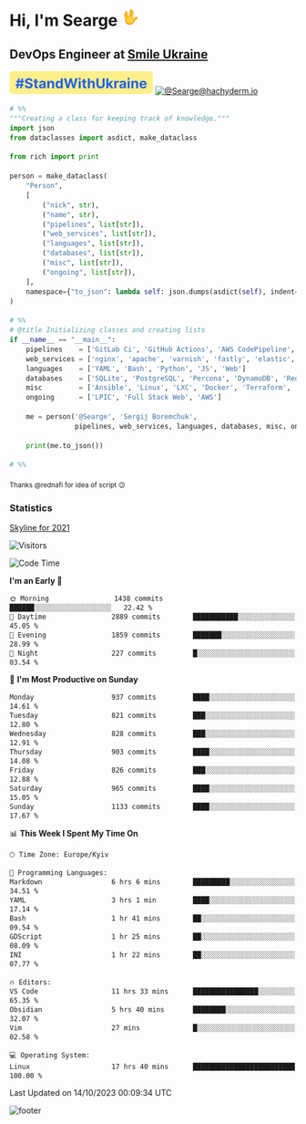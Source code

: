 # Hi, I'm Searge <img src="images/vulcan.webp" style="display: inline-block; margin: 0; height: 2rem" alt="Vulcan salute" />

## DevOps Engineer at [Smile Ukraine](https://smile-ukraine.com/en)

[![Stand With Ukraine](https://raw.githubusercontent.com/vshymanskyy/StandWithUkraine/main/badges/StandWithUkraine.svg)](https://stand-with-ukraine.pp.ua)
<a rel="me" href="https://hachyderm.io/@Searge">![@Searge@hachyderm.io](https://img.shields.io/badge/-@Searge-%232B90D9?logo=mastodon&logoColor=white)</a>

```python
# %%
"""Creating a class for keeping track of knowledge."""
import json
from dataclasses import asdict, make_dataclass

from rich import print

person = make_dataclass(
    "Person",
    [
        ("nick", str),
        ("name", str),
        ("pipelines", list[str]),
        ("web_services", list[str]),
        ("languages", list[str]),
        ("databases", list[str]),
        ("misc", list[str]),
        ("ongoing", list[str]),
    ],
    namespace={"to_json": lambda self: json.dumps(asdict(self), indent=4)},
)

# %%
# @title Initializing classes and creating lists
if __name__ == "__main__":
    pipelines    = ['GitLab Ci', 'GitHub Actions', 'AWS CodePipeline', 'Jenkins']
    web_services = ['nginx', 'apache', 'varnish', 'fastly', 'elastic', 'solr']
    languages    = ['YAML', 'Bash', 'Python', 'JS', 'Web']
    databases    = ['SQLite', 'PostgreSQL', 'Percona', 'DynamoDB', 'Redis']
    misc         = ['Ansible', 'Linux', 'LXC', 'Docker', 'Terraform', 'AWS']
    ongoing      = ['LPIC', 'Full Stack Web', 'AWS']

    me = person('@Searge', 'Sergij Boremchuk',
                pipelines, web_services, languages, databases, misc, ongoing)

    print(me.to_json())

# %%

```

<sub>Thanks @rednafi for idea of script :wink:</sub>

### Statistics

[Skyline for 2021](https://skyline.github.com/Searge/2021)

![Visitors](https://komarev.com/ghpvc/?username=searge&label=Profile%20views&color=0e75b6&style=flat) 
<!--START_SECTION:waka-->
![Code Time](http://img.shields.io/badge/Code%20Time-2%2C275%20hrs%2033%20mins-blue)

**I'm an Early 🐤** 

```text
🌞 Morning                1438 commits        ██████░░░░░░░░░░░░░░░░░░░   22.42 % 
🌆 Daytime                2889 commits        ███████████░░░░░░░░░░░░░░   45.05 % 
🌃 Evening                1859 commits        ███████░░░░░░░░░░░░░░░░░░   28.99 % 
🌙 Night                  227 commits         █░░░░░░░░░░░░░░░░░░░░░░░░   03.54 % 
```
📅 **I'm Most Productive on Sunday** 

```text
Monday                   937 commits         ████░░░░░░░░░░░░░░░░░░░░░   14.61 % 
Tuesday                  821 commits         ███░░░░░░░░░░░░░░░░░░░░░░   12.80 % 
Wednesday                828 commits         ███░░░░░░░░░░░░░░░░░░░░░░   12.91 % 
Thursday                 903 commits         ████░░░░░░░░░░░░░░░░░░░░░   14.08 % 
Friday                   826 commits         ███░░░░░░░░░░░░░░░░░░░░░░   12.88 % 
Saturday                 965 commits         ████░░░░░░░░░░░░░░░░░░░░░   15.05 % 
Sunday                   1133 commits        ████░░░░░░░░░░░░░░░░░░░░░   17.67 % 
```


📊 **This Week I Spent My Time On** 

```text
🕑︎ Time Zone: Europe/Kyiv

💬 Programming Languages: 
Markdown                 6 hrs 6 mins        █████████░░░░░░░░░░░░░░░░   34.51 % 
YAML                     3 hrs 1 min         ████░░░░░░░░░░░░░░░░░░░░░   17.14 % 
Bash                     1 hr 41 mins        ██░░░░░░░░░░░░░░░░░░░░░░░   09.54 % 
GDScript                 1 hr 25 mins        ██░░░░░░░░░░░░░░░░░░░░░░░   08.09 % 
INI                      1 hr 22 mins        ██░░░░░░░░░░░░░░░░░░░░░░░   07.77 % 

🔥 Editors: 
VS Code                  11 hrs 33 mins      ████████████████░░░░░░░░░   65.35 % 
Obsidian                 5 hrs 40 mins       ████████░░░░░░░░░░░░░░░░░   32.07 % 
Vim                      27 mins             █░░░░░░░░░░░░░░░░░░░░░░░░   02.58 % 

💻 Operating System: 
Linux                    17 hrs 40 mins      █████████████████████████   100.00 % 
```


 Last Updated on 14/10/2023 00:09:34 UTC
<!--END_SECTION:waka-->

![footer](https://capsule-render.vercel.app/api?type=waving&color=gradient&customColorList=14,21&height=82&section=footer)
